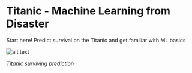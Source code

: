 # Titanic - Machine Learning from Disaster
Start here! Predict survival on the Titanic and get familiar with ML basics

![alt text](https://github.com/victotbnnt/titanic/blob/master/images/titanic_sinking.jpeg?raw=true)

*[Titanic surviving prediction](https://titanic-survivor-vbnnt.herokuapp.com/)*
